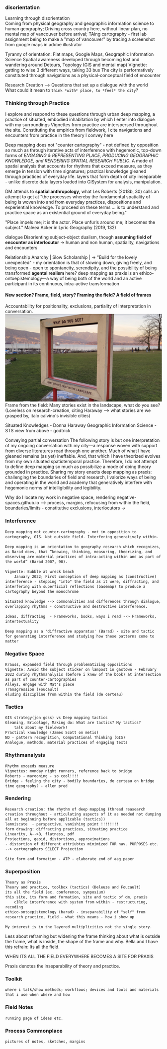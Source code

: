 ### disorientation
Learning through disorientation     
Coming from physical geography and geographic information science to human geography; 
Driving cross country here, without linear plan, no mental map of vancouver before arrival; 
TAing cartography - first lab assignment being to make a "map of vancouver" by tracing a screenshot from google maps in adobe illustrator

Tyranny of orientation: Flat maps, Google Maps, Geographic Information Science 
Spatial awareness developed through becoming lost and wandering around
    Detours, Topology (GIS and mental map) 
    Vignette: getting to wise 3 different ways, taking 33 bus 
The city is performatively constituted through navigations as a physical-conceptual field of encounter 

Research Creation --> Questions that set up a dialogue with the world  
What could it mean to `think *with* place, to *feel* the city`?

### Thinking through Practice 
I explore and respond to these questions through urban deep mapping, a practice of situated, embodied inhabitation by which I enter into dialogue with my surroundings 
Vignettes from practice are interspersed throughout the site. Constituting the empirics from fieldwork, I cite navigations and encounters from practice in the theory I convey here 

Deep mapping does not "counter cartography" - not defined by opposition so much as through iterative acts of interference with hegemonic, top-down forms of *ENGAGING & REPRESENTING PLACE, PRODUCING GEOGRAPHIC KNOWLEDGE, and RENDERING SPATIAL RESEARCH PUBLIC*. A mode of spatial analysis that accounts for rhythms that exceed measure, as they emerge in tension with time signatures; practical knowledge gleaned through practices of everyday life. layers that form depth of city inseparable - unlike discrete data layers loaded into GISystem for analysis, manipulation.     

DM attends to **spatial anthropology,** what Les Roberts (2018b, 30) calls an attempt to get at "the processes whereby the fundamental spatiality of being is woven into and from everyday practices, dispositions and experiential knowledge. To proceed on these terms ... is to understand and practice space as an existential ground of everyday being." 

"Place impels me; it is the actor. Place unfurls around me; it becomes the subject." Maleea Acker in Lyric Geography (2019, 132)

dialogue
Disorienting subject-object dualism, though **assuming field of encounter as interlocutor** -> human and non human, spatiality, navigations and encounters

Relationship Anarchy | Slow Scholarship | -> "Build for the lovely unexpected" - my orientation is that of slowing down, giving freely, and being open - open to spontaneity, serendipity, and the possibility of being transformed 
**agental realism** here? 
    deep mapping as praxis is an ethico-ontoepistemology––a way of being both of the world and an active participant in its continuous, intra-active transformation


#### New section? Frame, field, story? Framing the field? A field of frames
Accountability for positionality, exclusions, partiality of interpretation in conversation. 
![many-stories](../media/field/jericho-beach.png)
Frame from the field: Many stories exist in the landscape, what do you see? (Loveless on research-creation, citing Haraway --> what stories are we grasped by, italo calvino's invisible cities) 

Situated Knowledges - Donna Haraway
        Geographic Information Science - STS 
        view from above - godtrick
        

Conveying partial conversation
    The following story is but one interpretation of my ongoing conversation with my city––a response woven with support from diverse literatures read through one another. Much of what I have gleaned remains (as yet) ineffable. And, that which I have theorized evolves from my own situated spatiotemporal practice. Therefore, I do not attempt to define deep mapping so much as possibilize a mode of doing theory grounded in practice. Sharing my story enacts deep mapping as praxis: challenging the boundaries of field and research, I valorize ways of being and operating in the world and academy that generatively interfere with hegemonic norms of intelligibility and legibility. 

Why do I locate my work in negative space, rendering negative-spaces.github.io -->  process, margins, refocusing from within the field, boundaries/limits  - constitutive exclusions, interlocutors -> 


### Interference
    Deep mapping not counter-cartography - not in opposition to cartography, GIS. Not outside field. Interfering generatively within. 

    Deep mapping is an orientation to geography research which recognizes, as Barad does, that “knowing, thinking, measuring, theorizing, and observing are material practices of intra-acting within and as part of the world” (Barad 2007, 90).

    Vignette: Bubble at wreck beach
        January 2022; First conception of deep mapping as (constructive) interference - stepping "into" the field as it were, diffracting, and interfering with superficial reflections (basemap) to produce a cartography beyond the monochrome 
    
    Situated knowledge --> commonalities and differences through dialogue, overlapping rhythms - constructive and destructive interference.

    Ideas, diffracting  - Frameworks, books, ways i read --> Frameworks, intertextuality
     
    Deep mapping as a 'diffractive apparatus' (Barad) - site and tactic for generating interference and studying how these patterns come to matter
    

### Negative Space
    Krauss, expanded field through problematizing oppositions
    Vignette: Avoid the subject sticker on lampost in gastown - February 2022 during rhythmanalysis (before i knew of the book) at intersection as part of counter-cartographies 
    Alleys, engage with Mat's piece
    Transgression (Foucault)
    eluding discipline from within the field (de certeau)

### Tactics
    GIS strategy(jon goss) vs Deep mapping tactics 
    Gleaning, Bricolage, Making do: What are tactics? My tactics?
        talk about my fieldwork! 
    Practical knowledge (James Scott on metis)
    ND - pattern recognition, Computational Thinking (GIS) 
    Analogue, methods, material practices of engaging texts

### Rhythmanalysis
    Rhythm exceeds measure
    Vignettes: monday night runners, reference back to bridge 
    Roberts - marooning - so cool!!!! 
    Bridge - feeling the city - bodily boundaries, de certeau on bridge
    time geography? - allen pred

### Rendering
    Research creation: the rhythm of deep mapping (thread reasearch creation throughout - articulating aspects of it as needed not dumping all at beginning before applicable (tactics))  
    lemniscate  - perspective, vanishing point !!!!!!!!
    form drawing: diffracting practices, situating practice
    Linearity, A-->B, flatness, pdf
    Projections, geoid, distortions, approximations
    - distortion of different attriubtes minimized FOR nav. PURPOSES etc. --> cartographers SELECT Projection

    Site form and formation - ATP - elaborate end of aag paper

### Superposition
    Theory as Praxis
    Theory and practice, toolbox (tactics) (Deleuze and Foucault)
    its all the field (ex. conference, symposium) 
    this site, its form and formation, site and tactic of dm, praxis
        cIRcle interference with system from within - restructuring, recoding
    ethico-ontoepistemology (barad) - inseparability of "self" from research practice, field - what this means - how i show up

    My interest is in the layered multiplicities not the single story. 
Less about reframing but widening the frame thinking about what is outside the frame, what is inside, the shape of the frame and why. 
Bella and I have this refrain: Its all the field. 

WHEN ITS ALL THE FIELD EVERYWHERE BECOMES A SITE FOR PRAXIS 

Praxis denotes the inseparability of theory and practice. 
### Toolkit 
    where i talk/show methods; workflows; devices and tools and materials that i use when where and how
### Field Notes
    running page of ideas etc. 
### Process Commonplace 
    pictures of notes, sketches, margins 